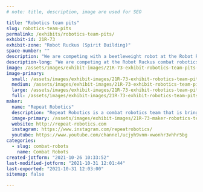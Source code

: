 ```yaml
---
# note: title, description, image are used for SEO

title: "Robotics team pits"
slug: robotics-team-pits
permalink: /exhibits/robotics-team-pits/
exhibit-id: 21R-73
exhibit-zone: "Robot Ruckus (Spirit Building)"
space-number: ""
description: "We are competing with a beetleweight robot at the Robot Ruckus competition"
description-long: "We are competing at the Robot Ruckus combat robotics competition"
image: /assets/images/exhibit-images/21R-73-exhibit-robotics-team-pits-mk2-technical-large.png
image-primary: 
  small: /assets/images/exhibit-images/21R-73-exhibit-robotics-team-pits-mk2-technical-small.png
  medium: /assets/images/exhibit-images/21R-73-exhibit-robotics-team-pits-mk2-technical-medium.png
  large: /assets/images/exhibit-images/21R-73-exhibit-robotics-team-pits-mk2-technical-large.png
  full: /assets/images/exhibit-images/21R-73-exhibit-robotics-team-pits-mk2-technical-full.png
maker: 
  name: "Repeat Robotics"
  description: "Repeat Robotics is a combat robotics team that is bringing a beetleweight robot to compete at Robot Ruckus"
  image-primary: /assets/images/exhibit-images/21R-73-maker-robotics-team-pits-repeat-headers-bar-medium.png
  website: http://repeat-robotics.com
  instagram: https://www.instagram.com/repeatrobotics/
  youtube: https://www.youtube.com/channel/ucjyh9vnm-xwonhr3vhhr5bg
categories: 
  - slug: combat-robots
    name: Combat Robots
created-jotform: "2021-10-26 10:33:52"
last-modified-jotform: "2021-10-31 12:01:44"
last-exported: "2021-10-31 12:03:00"
sitemap: false

---
```

